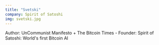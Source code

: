 ```yaml
---
title: "Svetski"
company: Spirit of Satoshi
img: svetski.jpg
---
```


Author: UnCommunist Manifesto + The Bitcoin Times - Founder: Spirit of Satoshi: World's first Bitcoin AI
